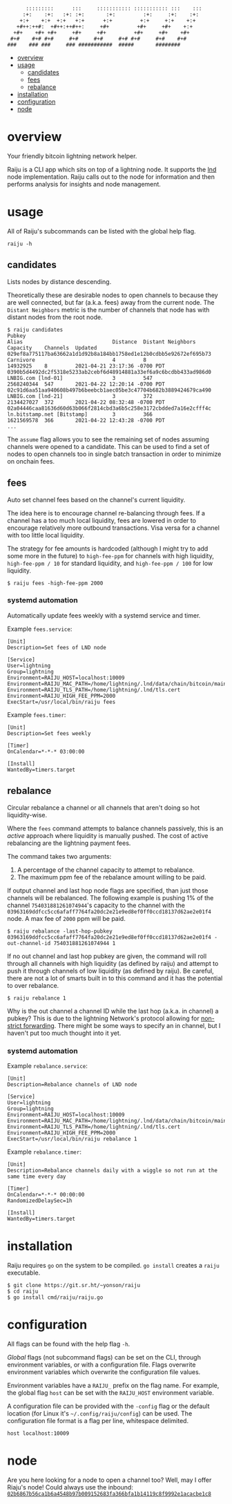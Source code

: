 ```
      :::::::::      :::     ::::::::::: ::::::::::: :::    ::: 
     :+:    :+:   :+: :+:       :+:         :+:     :+:    :+:  
    +:+    +:+  +:+   +:+      +:+         +:+     +:+    +:+   
   +#++:++#:  +#++:++#++:     +#+         +#+     +#+    +:+    
  +#+    +#+ +#+     +#+     +#+         +#+     +#+    +#+     
 #+#    #+# #+#     #+#     #+#     #+# #+#     #+#    #+#      
###    ### ###     ### ###########  #####       ########            
```
- [overview](#overview)
- [usage](#usage)
  - [candidates](#candidates)
  - [fees](#fees)
  - [rebalance](#rebalance)
- [installation](#installation)
- [configuration](#configuration)
- [node](#node)

# overview

Your friendly bitcoin lightning network helper.

Raiju is a CLI app which sits on top of a lightning node. It supports the [lnd](https://github.com/lightningnetwork/lnd) node implementation. Raiju calls out to the node for information and then performs analysis for insights and node management.

# usage

All of Raiju's subcommands can be listed with the global help flag.

```
raiju -h
```

## candidates

Lists nodes by distance descending.

Theoretically these are desirable nodes to open channels to because they are well connected, but far (a.k.a. fees) away from the current node. The `Distant Neighbors` metric is the number of channels that node has with distant nodes from the root node.

```
$ raiju candidates
Pubkey                                                              Alias                             Distance  Distant Neighbors  Capacity    Channels  Updated
029ef8a775117ba63662a1d1d92b8a184bb1758ed1e12b0cdbb5e92672ef695b73  Carnivore                         4         8                  14932925    8         2021-04-21 23:17:36 -0700 PDT
0390b5d4492dc2f5318e5233ab2cebf6d48914881a33ef6a9c6bcdbb433ad986d0  LNBIG.com [lnd-01]                3         547                2568240344  547       2021-04-22 12:20:14 -0700 PDT
02c91d6aa51aa940608b497b6beebcb1aec05be3c47704b682b3889424679ca490  LNBIG.com [lnd-21]                3         372                2134427027  372       2021-04-22 08:32:48 -0700 PDT
02a04446caa81636d60d63b066f2814cbd3a6b5c258e3172cbdded7a16e2cfff4c  ln.bitstamp.net [Bitstamp]        3         366                1621569578  366       2021-04-22 12:43:28 -0700 PDT
...
```

The `assume` flag allows you to see the remaining set of nodes assuming channels were opened to a candidate. This can be used to find a set of nodes to open channels too in single batch transaction in order to minimize on onchain fees.

## fees

Auto set channel fees based on the channel's current liquidity.

The idea here is to encourage channel re-balancing through fees. If a channel has a too much local liquidity, fees are lowered in order to encourage relatively more outbound transactions. Visa versa for a channel with too little local liquidity.

The strategy for fee amounts is hardcoded (although I might try to add some more in the future) to `high-fee-ppm` for channels with high liquidity, `high-fee-ppm / 10` for standard liquidity, and `high-fee-ppm / 100` for low liquidity.

```
$ raiju fees -high-fee-ppm 2000
```

### systemd automation

Automatically update fees weekly with a systemd service and timer.

Example `fees.service`:

```
[Unit]
Description=Set fees of LND node

[Service]
User=lightning
Group=lightning
Environment=RAIJU_HOST=localhost:10009
Environment=RAIJU_MAC_PATH=/home/lightning/.lnd/data/chain/bitcoin/mainnet/admin.macaroon
Environment=RAIJU_TLS_PATH=/home/lightning/.lnd/tls.cert
Environment=RAIJU_HIGH_FEE_PPM=2000
ExecStart=/usr/local/bin/raiju fees
```

Example `fees.timer`:

```
[Unit]
Description=Set fees weekly

[Timer]
OnCalendar=*-*-* 03:00:00

[Install]
WantedBy=timers.target
```

## rebalance

Circular rebalance a channel or all channels that aren't doing so hot liquidity-wise.

Where the `fees` command attempts to balance channels passively, this is an *active* approach where liquidity is manually pushed. The cost of active rebalancing are the lightning payment fees.

The command takes two arguments:
1. A percentage of the channel capacity to attempt to rebalance.
2. The maximum ppm fee of the rebalance amount willing to be paid.

If output channel and last hop node flags are specified, than just those channels will be rebalanced. The following example is pushing 1% of the channel `754031881261074944`'s capacity to the channel with the `03963169ddfcc5cc6afaff7764fa20dc2e21e9ed8ef0ff0ccd18137d62ae2e01f4` node. A max fee of `2000` ppm will be paid. 

```
$ raiju rebalance -last-hop-pubkey 03963169ddfcc5cc6afaff7764fa20dc2e21e9ed8ef0ff0ccd18137d62ae2e01f4 -out-channel-id 754031881261074944 1
```

If no out channel and last hop pubkey are given, the command will roll through all channels with high liquidity (as defined by raiju) and attempt to push it through channels of low liquidity (as defined by raiju). Be careful, there are not a lot of smarts built in to this command and it has the potential to over rebalance.

```
$ raiju rebalance 1 
```

Why is the out channel a channel ID while the last hop (a.k.a. in channel) a pubkey? This is due to the lightning Network's protocol allowing for [non-strict forwarding](https://github.com/lightning/bolts/blob/master/04-onion-routing.md#non-strict-forwarding). There might be some ways to specify an in channel, but I haven't put too much thought into it yet. 

### systemd automation

Example `rebalance.service`:

```
[Unit]
Description=Rebalance channels of LND node

[Service]
User=lightning
Group=lightning
Environment=RAIJU_HOST=localhost:10009
Environment=RAIJU_MAC_PATH=/home/lightning/.lnd/data/chain/bitcoin/mainnet/admin.macaroon
Environment=RAIJU_TLS_PATH=/home/lightning/.lnd/tls.cert
Environment=RAIJU_HIGH_FEE_PPM=2000
ExecStart=/usr/local/bin/raiju rebalance 1
```

Example `rebalance.timer`:

```
[Unit]
Description=Rebalance channels daily with a wiggle so not run at the same time every day

[Timer]
OnCalendar=*-*-* 00:00:00
RandomizedDelaySec=1h

[Install]
WantedBy=timers.target
```

# installation

Raiju requires `go` on the system to be compiled. `go install` creates a `raiju` executable.

```
$ git clone https://git.sr.ht/~yonson/raiju
$ cd raiju
$ go install cmd/raiju/raiju.go
```

# configuration

All flags can be found with the help flag `-h`.

*Global* flags (not subcommand flags) can be set on the CLI, through environment variables, or with a configuration file. Flags overwrite environment variables which overwrite the configuration file values.

Environment variables have a `RAIJU_` prefix on the flag name. For example, the global flag `host` can be set with the `RAIJU_HOST` environment variable.

A configuration file can be provided with the `-config` flag or the default location (for Linux it's `~/.config/raiju/config`) can be used. The configuration file format is a flag per line, whitespace delimited.

```
host localhost:10009
```

# node

Are you here looking for a node to open a channel too? Well, may I offer Riaju's node! Could always use the inbound: [`02b6867b56ca1b6a4548b97b009152683fa366bfa1b14119c8f9992e1acacbe1c8`](https://amboss.space/node/02b6867b56ca1b6a4548b97b009152683fa366bfa1b14119c8f9992e1acacbe1c8)
